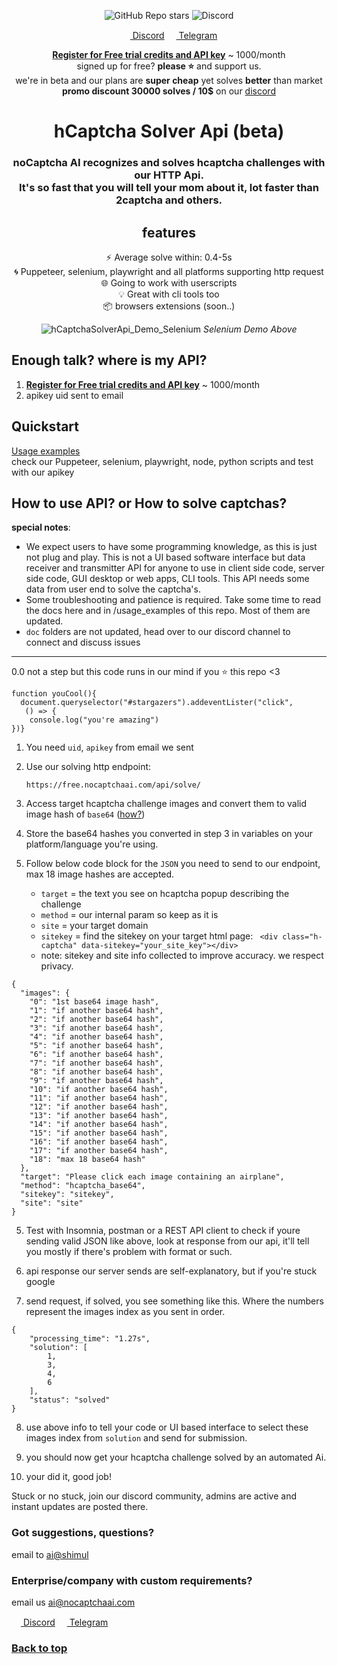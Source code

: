 <div align="center">

![GitHub Repo stars](https://img.shields.io/github/stars/shimuldn/hCaptchaSolverApi?style=flat-square)
<img alt="Discord" src="https://img.shields.io/discord/994856206525018112">

<p>
  <a href="https://discord.gg/E7FfzhZqzA" target="_blank">
<img src="https://camo.githubusercontent.com/73982ce1ec8b82ac1c26e2ff755e44b20005fe131c0836810499dc61a3d4f43f/68747470733a2f2f646973636f72642e636f6d2f6173736574732f65633263333463616464346235663435393434313531323733383061383565362e69636f" width="15" height="15"> Discord</a> 
 <a href="https://t.me/hCaptchaSolverApi" target="_blank">
<img src="https://telegram.org/img/favicon.ico"  width="15" height="15"> Telegram </a>
</p>

**[Register for Free trial credits and API key](https://nocaptchaai.com/register)** ~ 1000/month   \
signed up for free? **please ⭐** and support us. \
we're in beta and our plans are **super cheap** yet solves **better** than market \
 **promo discount 30000 solves / 10$** on our [discord](https://discord.gg/E7FfzhZqzA)

# hCaptcha Solver Api (beta)  

<h3>noCaptcha AI recognizes and solves hcaptcha challenges with our HTTP Api. <br>
It's so fast that you will tell your mom about it, lot faster than 2captcha and others.
</h3> 
  
## features
⚡ Average solve within: 0.4-5s \
🌀 Puppeteer, selenium, playwright and all platforms supporting http request \
🌐 Going to work with userscripts \
💡 Great with cli tools too \
📦️ browsers extensions (soon..)

![hCaptchaSolverApi_Demo_Selenium](https://user-images.githubusercontent.com/4178343/180646819-324163a8-0c4c-4571-b01c-2f98ab8a1127.gif)
<i>Selenium Demo Above</i>

</div>

## Enough talk? where is my API?

1. **[Register for Free trial credits and API key](https://nocaptchaai.com/register)** ~ 1000/month
2. apikey uid sent to email

## Quickstart
[Usage examples](https://github.com/shimuldn/hCaptchaSolverApi/tree/main/usage_examples) \
check our Puppeteer, selenium, playwright, node, python scripts and test with our apikey

## How to use API? or How to solve captchas?

**special notes**: 
* We expect users to have some programming knowledge, as this is just not plug and play. This is not a UI based software interface but data receiver and transmitter API for anyone to use in client side code, server side code, GUI desktop or web apps, CLI tools. This API needs some data from user end to solve the captcha's. 
* Some troubleshooting and patience is required. Take some time to read the docs here and in /usage_examples of this repo. Most of them are updated.
* `doc` folders are not updated, head over to our discord channel to connect and discuss issues
********
0.0 not a step but this code runs in our mind if you ⭐ this repo <3

```
function youCool(){
  document.queryselector("#stargazers").addeventLister("click", 
   () => {
    console.log("you're amazing")
})}
```

1. You need `uid`, `apikey` from email we sent

2. Use our solving http endpoint:
   ```
   https://free.nocaptchaai.com/api/solve/
   ``` 
3. Access target hcaptcha challenge images and convert them to valid image hash of `base64` ([how?](https://duckduckgo.com/?hps=1&q=converting+image+to+base64+stackoverflow&ia=web))

4. Store the base64 hashes you converted in step 3 in variables on your platform/language you're using.

5. Follow below code block for the `JSON` you need to send to our endpoint, max 18 image hashes are accepted.

   * `target` = the text you see on hcaptcha popup describing the challenge
   * `method` = our internal param so keep as it is
   * `site` = your target domain
   * `sitekey` = find the sitekey on your target html page: ``` <div class="h-captcha" data-sitekey="your_site_key"></div>```
   * note: sitekey and site info collected to improve accuracy. we respect privacy.
   
```
{
  "images": {
    "0": "1st base64 image hash",
    "1": "if another base64 hash",
    "2": "if another base64 hash",
    "3": "if another base64 hash",
    "4": "if another base64 hash",
    "5": "if another base64 hash",
    "6": "if another base64 hash",
    "7": "if another base64 hash",
    "8": "if another base64 hash",
    "9": "if another base64 hash",
    "10": "if another base64 hash",
    "11": "if another base64 hash",
    "12": "if another base64 hash",
    "13": "if another base64 hash",
    "14": "if another base64 hash",
    "15": "if another base64 hash",
    "16": "if another base64 hash",
    "17": "if another base64 hash",
    "18": "max 18 base64 hash"
  },
  "target": "Please click each image containing an airplane",
  "method": "hcaptcha_base64",
  "sitekey": "sitekey",
  "site": "site"
}

```

5. Test with Insomnia, postman or a REST API client to check if youre sending valid JSON like above, look at response from our api, it'll tell you mostly if there's problem with format or such.

6. api response our server sends are self-explanatory, but if you're stuck google

7. send request, if solved, you see something like this. Where the numbers represent the images index as you sent in order.


```
{
    "processing_time": "1.27s",
    "solution": [
        1,
        3,
        4,
        6
    ],
    "status": "solved"
}
```
8. use above info to tell your code or UI based interface to select these images index from `solution` and send for submission.

9. you should now get your hcaptcha challenge solved by an automated Ai.

10. your did it, good job! 

Stuck or no stuck, join our discord community, admins are active and instant updates are posted there.

### Got suggestions, questions?
email to <a href="mailto:ai@nocaptchaai.com">ai@shimul</a>


### Enterprise/company with custom requirements?
email us <a href="mailto:ai@nocaptchaai.com">ai@nocaptchaai.com</a>


<a href="https://discord.gg/E7FfzhZqzA" target="_blank">
<img src="https://camo.githubusercontent.com/73982ce1ec8b82ac1c26e2ff755e44b20005fe131c0836810499dc61a3d4f43f/68747470733a2f2f646973636f72642e636f6d2f6173736574732f65633263333463616464346235663435393434313531323733383061383565362e69636f" width="15" height="15"> Discord</a> 
 <a href="https://t.me/hCaptchaSolverApi" target="_blank">
<img src="https://telegram.org/img/favicon.ico"  width="15" height="15"> Telegram </a>

<br>
  
  
### [Back to top](#hcaptcha-solver-api-beta)

